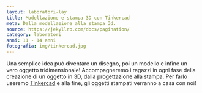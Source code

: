 ```yaml
---
layout: laboratori-lay
title: Modellazione e stampa 3D con Tinkercad
meta: Dalla modellazione alla stampa 3d.
source: https://jekyllrb.com/docs/pagination/
category: laboratori
anni: 11 - 14 anni
fotografia: img/tinkercad.jpg
---
```

Una semplice idea può diventare un disegno, poi un modello e infine un vero oggetto tridimensionale!
Accompagneremo i ragazzi in ogni fase della creazione di un oggetto in 3D, dalla progettazione alla stampa. Per farlo useremo
<a href="https://www.tinkercad.com">Tinkercad</a> e alla fine, gli oggetti stampati verranno a casa con noi!
